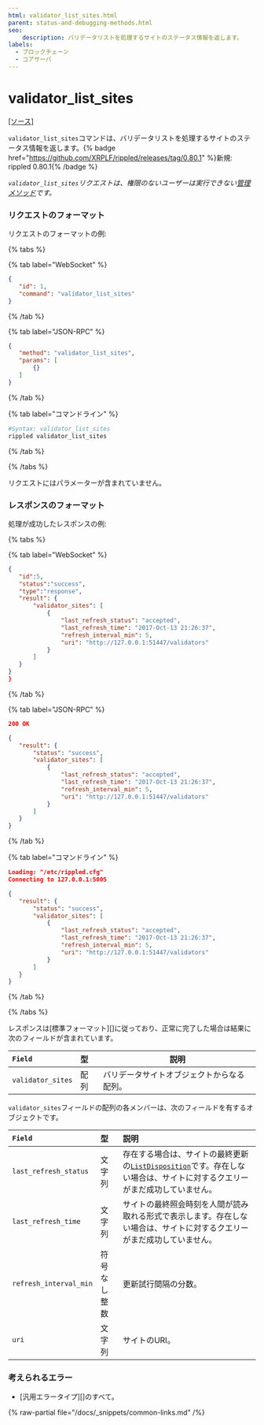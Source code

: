 ```yaml
---
html: validator_list_sites.html
parent: status-and-debugging-methods.html
seo:
    description: バリデータリストを処理するサイトのステータス情報を返します。
labels:
  - ブロックチェーン
  - コアサーバ
---
```

# validator_list_sites
[[ソース]](https://github.com/XRPLF/rippled/blob/master/src/ripple/rpc/handlers/ValidatorListSites.cpp "Source")

`validator_list_sites`コマンドは、バリデータリストを処理するサイトのステータス情報を返します。{% badge href="https://github.com/XRPLF/rippled/releases/tag/0.80.1" %}新規: rippled 0.80.1{% /badge %}

*`validator_list_sites`リクエストは、権限のないユーザーは実行できない[管理メソッド](../index.md)です。*

### リクエストのフォーマット
リクエストのフォーマットの例:

{% tabs %}

{% tab label="WebSocket" %}
```json
{
   "id": 1,
   "command": "validator_list_sites"
}
```
{% /tab %}

{% tab label="JSON-RPC" %}
```json
{
   "method": "validator_list_sites",
   "params": [
       {}
   ]
}
```
{% /tab %}

{% tab label="コマンドライン" %}
```sh
#Syntax: validator_list_sites
rippled validator_list_sites
```
{% /tab %}

{% /tabs %}

リクエストにはパラメーターが含まれていません。

### レスポンスのフォーマット

処理が成功したレスポンスの例:

{% tabs %}

{% tab label="WebSocket" %}
```json
{
   "id":5,
   "status":"success",
   "type":"response",
   "result": {
       "validator_sites": [
           {
               "last_refresh_status": "accepted",
               "last_refresh_time": "2017-Oct-13 21:26:37",
               "refresh_interval_min": 5,
               "uri": "http://127.0.0.1:51447/validators"
           }
       ]
   }
}
}
```
{% /tab %}

{% tab label="JSON-RPC" %}
```json
200 OK

{
   "result": {
       "status": "success",
       "validator_sites": [
           {
               "last_refresh_status": "accepted",
               "last_refresh_time": "2017-Oct-13 21:26:37",
               "refresh_interval_min": 5,
               "uri": "http://127.0.0.1:51447/validators"
           }
       ]
   }
}
```
{% /tab %}

{% tab label="コマンドライン" %}
```json
Loading: "/etc/rippled.cfg"
Connecting to 127.0.0.1:5005

{
   "result": {
       "status": "success",
       "validator_sites": [
           {
               "last_refresh_status": "accepted",
               "last_refresh_time": "2017-Oct-13 21:26:37",
               "refresh_interval_min": 5,
               "uri": "http://127.0.0.1:51447/validators"
           }
       ]
   }
}
```
{% /tab %}

{% /tabs %}

レスポンスは[標準フォーマット][]に従っており、正常に完了した場合は結果に次のフィールドが含まれています。

| `Field`           | 型  | 説明                      |
|:------------------|:------|----------------------------------|
| `validator_sites` | 配列 | バリデータサイトオブジェクトからなる配列。 |

`validator_sites`フィールドの配列の各メンバーは、次のフィールドを有するオブジェクトです。

| `Field`                | 型             | 説明                     |
|:-----------------------|:-----------------|:--------------------------------|
| `last_refresh_status`  | 文字列           | 存在する場合は、サイトの最終更新の[`ListDisposition`](https://github.com/XRPLF/rippled/blob/master/src/ripple/app/misc/ValidatorList.h)です。存在しない場合は、サイトに対するクエリーがまだ成功していません。 |
| `last_refresh_time`    | 文字列           | サイトの最終照会時刻を人間が読み取れる形式で表示します。存在しない場合は、サイトに対するクエリーがまだ成功していません。 |
| `refresh_interval_min` | 符号なし整数 | 更新試行間隔の分数。 |
| `uri`                  | 文字列           | サイトのURI。 |

### 考えられるエラー

* [汎用エラータイプ][]のすべて。

{% raw-partial file="/docs/_snippets/common-links.md" /%}
